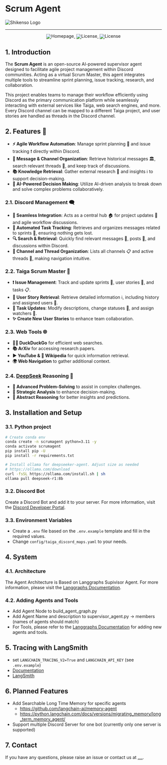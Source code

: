 # Scrum Agent


![Shikenso Logo](https://shikenso.com/assets2/img/ShikensoAnalytics_Thumbnail.png)

<hr>
<div align="center" style="line-height: 1;">
  <a href="https://shikenso.com/" target="_blank" style="margin: 2px;">
    <img alt="Homepage" src="https://img.shields.io/badge/Homepage-Shikenso-blue" style="display: inline-block; vertical-align: middle;"/>
  </a>
  <a href="https://de.linkedin.com/company/shikenso-gmbh" style="margin: 2px;">
    <img alt="License" src="https://img.shields.io/badge/LinkedIn-Shikenso-7289da?logo=linkedin&logoColor=white&color=7289da" style="display: inline-block; vertical-align: middle;"/>
  </a>
  <a href="./LICENSE" style="margin: 2px;">
    <img alt="License" src="https://img.shields.io/badge/License-GPL-f5de53?&color=f5de53" style="display: inline-block; vertical-align: middle;"/>
  </a>
</div>


## 1. Introduction

The **Scrum Agent** is an open-source AI-powered supervisor agent designed to facilitate agile project management within Discord communities. 
Acting as a virtual Scrum Master, this agent integrates multiple tools to streamline sprint planning, issue tracking, research, and collaboration.

This project enables teams to manage their workflow efficiently using Discord as the primary communication platform while seamlessly interacting with external services like Taiga, web search engines, and more. 
Every Discord channel can be mapped to a different Taiga project, and user stories are handled as threads in the Discord channel.



## 2. Features 🚀  

- **⚡ Agile Workflow Automation**: Manage sprint planning 🏁 and issue tracking ❗ directly within Discord.  
- **📂 Message & Channel Organization**: Retrieve historical messages 🏛️, search relevant threads 🧵, and keep track of discussions.  
- **📚 Knowledge Retrieval**: Gather external research 📜 and insights ℹ️ to support decision-making.  
- **🤖 AI-Powered Decision Making**: Utilize AI-driven analysis to break down and solve complex problems collaboratively.  

### 2.1. Discord Management 🗨️  
- **🔗 Seamless Integration**: Acts as a central hub 🏠 for project updates 🔄 and agile workflow discussions.  
- **📩 Automated Task Tracking**: Retrieves and organizes messages related to sprints 🏁, ensuring nothing gets lost.  
- **🔍 Search & Retrieval**: Quickly find relevant messages 📨, posts 📝, and discussions within Discord.  
- **🧭 Channel and Thread Organization**: Lists all channels 📋 and active threads 🧵, making navigation intuitive.  

### 2.2. Taiga Scrum Master 📖  
- **❗ Issue Management**: Track and update sprints 🏁, user stories 📜, and tasks 📋.  
- **📜 User Story Retrieval**: Retrieve detailed information ℹ️, including history and assigned users 👤.  
- **📝 Task Updates**: Modify descriptions, change statuses 🔄, and assign watchers 👀.  
- **✨ Create New User Stories** to enhance team collaboration.  

### 2.3. Web Tools 🌐  
- **🦆🔎 DuckDuckGo** for efficient web searches.  
- **📚 ArXiv** for accessing research papers.  
- **▶️ YouTube & 📖 Wikipedia** for quick information retrieval.  
- **🌍 Web Navigation** to gather additional context.  

### 2.4. [DeepSeek](https://www.deepseek.com/) Reasoning 🧠  
- **🚀 Advanced Problem-Solving** to assist in complex challenges.  
- **🎯 Strategic Analysis** to enhance decision-making.  
- **💭 Abstract Reasoning** for better insights and predictions.  



## 3. Installation and Setup
### 3.1. Python project
 ```bash
# Create conda env
conda create -n scrumagent python=3.11 -y
conda activate scrumagent
pip install pip -U
pip install -r requirements.txt 

# Install ollama for deepseeker-agent. Adjust size as needed
# https://ollama.com/download
curl -fsSL https://ollama.com/install.sh | sh
ollama pull deepseek-r1:8b 
```

### 3.2. Discord Bot
Create a Discord Bot and add it to your server. 
For more information, visit the [Discord Developer Portal](https://discord.com/developers/applications/).

### 3.3. Environment Variables
* Create a `.env` file based on the `.env.example` template and fill in the required values.
* Change `config/taiga_discord_maps.yaml` to your needs.



## 4. System
### 4.1. Architecture
The Agent Architecture is Based on Langgraphs Supivisor Agent. For more information, please visit the [Langgraphs Documentation](https://langchain-ai.github.io/langgraph/tutorials/multi_agent/agent_supervisor/).

### 4.2. Adding Agents and Tools
* Add Agent Node to build_agent_graph.py
* Add Agent Name and description to supervisor_agent.py -> members (names of agents should match)
* For Tools, please refer to the [Langgraphs Documentation](https://python.langchain.com/docs/integrations/tools/) for adding new agents and tools.



## 5. Tracing with LangSmith
* set `LANGCHAIN_TRACING_V2=True` and `LANGCHAIN_API_KEY` (see `.env.example`)
* [Documentation](https://docs.smith.langchain.com/observability/how_to_guides/tracing/trace_with_langgraph)
* [LangSmith](https://smith.langchain.com/)

## 6. Planned Features
* Add Searchable Long Time Memory for specific agents
  * https://github.com/langchain-ai/memory-agent
  * https://python.langchain.com/docs/versions/migrating_memory/long_term_memory_agent/
* Support multiple Discord Server for one bot (currently only one server is supported)




## 7. Contact
If you have any questions, please raise an issue or contact us at [....](....).